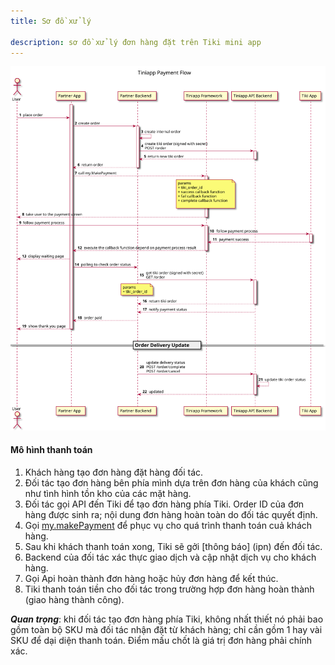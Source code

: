 ```yaml
---
title: Sơ đồ xử lý

description: sơ đồ xử lý đơn hàng đặt trên Tiki mini app
---
```


![Sơ đồ xử lý](payment_flow.svg)

#### Mô hình thanh toán

1. Khách hàng tạo đơn hàng đặt hàng đối tác.
2. Đối tác tạo đơn hàng bên phía mình dựa trên đơn hàng của khách cũng như tình hình tồn kho của các mặt hàng.
3. Đối tác gọi API đến Tiki để tạo đơn hàng phía Tiki. Order ID của đơn hàng được sinh ra; nội dung đơn hàng hoàn toàn do đối tác quyết định.
4. Gọi [my.makePayment](/docs/api/open/make-payment) để phục vụ cho quá trình thanh toán cuả khách hàng.
5. Sau khi khách thanh toán xong, Tiki sẽ gởi [thông báo] (ipn) đến đối tác.
6. Backend của đối tác xác thực giao dịch và cập nhật dịch vụ cho khách hàng.
7. Gọi Api hoàn thành đơn hàng hoặc hủy đơn hàng để kết thúc.
8. Tiki thanh toán tiền cho đối tác trong trường hợp đơn hàng hoàn thành (giao hàng thành công).

***Quan trọng***: khi đối tác tạo đơn hàng phía Tiki, không nhất thiết nó phải bao gồm toàn bộ SKU mà đối tác nhận đặt từ khách hàng; chỉ cần gồm 1 hay vài SKU để dại diện thanh toán. Điểm mấu chốt là giá trị đơn hàng phải chính xác.